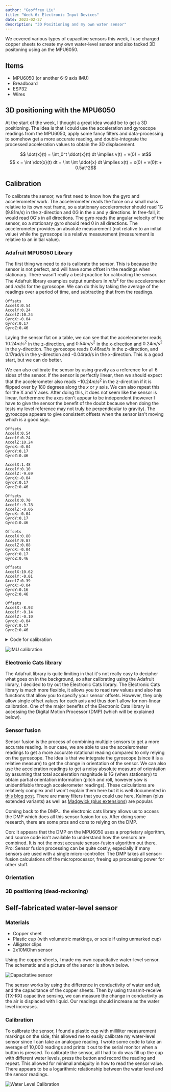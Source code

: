 ```yaml
---
author: "Geoffrey Liu"
title: "Week 6: Electronic Input Devices"
date: 2023-02-27
description: "3D Positioning and my own water sensor"
---
```


We covered various types of capacitive sensors this week, I use charged copper sheets to create my own water-level sensor and also tacked 3D positoning using an the MPU6050.

## Items

* MPU6050 (or another 6-9 axis IMU)
* Breadboard
* ESP32
* Wires

## 3D positioning with the MPU6050

At the start of the week, I thought a great idea would be to get a 3D positioning. The idea is that I could use the acceleration and gyroscope readings from the MPU6050, apply some fancy filters and data-processing to somehow get a more accurate reading, and double-integrate the processed acceleration values to obtain the 3D displacement.

$$ \dot{x}(t) = \int_0^t \ddot{x}(t) dt \implies v(t) = v(0) + at$$
$$ x = \int \dot{x}(t) dt = \int \int \ddot{x} dt  \implies x(t) = x(0) + v(0)t + 0.5at^2$$

## Calibration

To calibrate the sensor, we first need to know how the gyro and accelerometer work. The accelerometer reads the force on a small mass relative to its own rest frame, so a stationary accelerometer should read 1G (9.81m/s) in the z-direction and 0G in the x and y directions. In free-fall, it would read 0G's in all directions. The gyro reads the angular velocity of the sensor, so a stationary gyro should read 0 in all directions. The accelerometer provides an absolute measurement (not relative to an initial value) while the gyroscope is a relative measurement (measurement is relative to an initial value).

### Adafruit MPU6050 Library

The first thing we need to do is calibrate the sensor. This is because the sensor is not perfect, and will have some offset in the readings when stationary. There wasn't really a best-practice for calibrating the sensor. The Adafruit library examples output numbers in $m/s^2$ for the accelerometer and $rad/s$ for the gyroscope. We can do this by taking the average of the readings over a period of time, and subtracting that from the readings.

```
Offsets
AccelX:0.54
AccelY:0.24
AccelZ:10.24
GyroX:-0.04
GyroY:0.17
GyroZ:0.46
```

Laying the sensor flat on a table, we can see that the accelerometer reads $10.24m/s^2$ in the z-direction, and $0.54m/s^2$ in the x-direction and $0.24m/s^2$ in the y-direction. The gyroscope reads 0.46rad/s in the z-direction, and 0.17rad/s in the y-direction and -0.04rad/s in the x-direction. This is a good start, but we can do better.

We can also calibrate the sensor by using gravity as a reference for all 6 sides of the sensor. If the sensor is perfectly linear, then we should expect that the accelerometer also reads $-10.24m/s^2$ in the z-direction if it is flipped over by 180 degrees along the $x$ or $y$ axis. We can also repeat this for the X and Y axes. After doing this, it does not seem like the sensor is linear, furthermore the axes don't appear to be independent (however I have to give the sensor the benefit of the doubt because when doing the tests my level reference may not truly be perpendicular to gravity). The gyroscope appears to give consistent offsets when the sensor isn't moving which is a good sign.

```
Offsets
AccelX:0.54
AccelY:0.24
AccelZ:10.24
GyroX:-0.04
GyroY:0.17
GyroZ:0.46

AccelX:1.48
AccelY:0.10
AccelZ:-9.69
GyroX:-0.04
GyroY:0.17
GyroZ:0.46

Offsets
AccelX:0.70
AccelY:-9.78
AccelZ:-0.06
GyroX:-0.04
GyroY:0.17
GyroZ:0.46

Offsets
AccelX:0.80
AccelY:9.87
AccelZ:0.08
GyroX:-0.04
GyroY:0.17
GyroZ:0.46

Offsets
AccelX:10.62
AccelY:-0.01
AccelZ:0.39
GyroX:-0.04
GyroY:0.16
GyroZ:0.46

Offsets
AccelX:-8.93
AccelY:-0.14
AccelZ:-0.10
GyroX:-0.04
GyroY:0.17
GyroZ:0.46

```

<details>
<summary>Code for calibration</summary>

```cpp
// Basic demo for accelerometer readings from Adafruit MPU6050

#include <Adafruit_MPU6050.h>
#include <Adafruit_Sensor.h>
#include <Wire.h>

Adafruit_MPU6050 mpu;

void setup(void) {
  Wire.begin(16, 17);
  Serial.begin(115200);
  while (!Serial) {
    delay(10); // will pause Zero, Leonardo, etc until serial console opens
  }

  // Try to initialize!
  if (!mpu.begin()) {
    Serial.println("Failed to find MPU6050 chip");
    while (1) {
      delay(10);
    }
  }

  mpu.setAccelerometerRange(MPU6050_RANGE_16_G);
  mpu.setGyroRange(MPU6050_RANGE_250_DEG);
  mpu.setFilterBandwidth(MPU6050_BAND_21_HZ);
  Serial.println("");
  delay(100);
}


void Update(){
  float ax = 0;
  float ay = 0;
  float az = 0;
  float gx = 0;
  float gy = 0;
  float gz = 0;
  float currentMicros = micros();
  float n = 0;
  while(n<1000){
    
    if (micros() - currentMicros > 100){ // Get less correlated readings
      sensors_event_t a, g, temp;
      mpu.getEvent(&a, &g, &temp);
      ax += a.acceleration.x;
      ay += a.acceleration.y;
      az += a.acceleration.z;

      gx += g.gyro.x;
      gy += g.gyro.y;
      gz += g.gyro.z;
      
      currentMicros = micros();
      n += 1;
    }
  }
  ax = ax/1000;
  ay = ay/1000;
  az = az/1000;
  gx = gx/1000;
  gy = gy/1000;
  gz = gz/1000;

  Serial.println("Offsets");
  Serial.print("AccelX:");
  Serial.println(ax);
  Serial.print("AccelY:");
  Serial.println(ay);
  Serial.print("AccelZ:");
  Serial.println(az);

  Serial.print("GyroX:");
  Serial.println(gx);
  Serial.print("GyroY:");
  Serial.println(gy);
  Serial.print("GyroZ:");
  Serial.println(gz);
}

void loop() {

  /* Get new sensor events with the readings */
  Update();
}
```

</details>



![IMU calibration](/images/w6_sensor2.png)


### Electronic Cats library

The Adafruit library is quite limiting in that it's not really easy to decipher what goes on in the background, so after calibrating using the Adafruit library, I decided to try out the Electronic Cats library. The Electronic Cats library is much more flexible, it allows you to read raw values and also has functions that allow you to specify your sensor offsets. However, they only allow single offset values for each axis and thus don't allow for non-linear calibration. One of the major benefits of the Electronic Cats library is accessing the Digital Motion Processor (DMP) (which will be explained below).

### Sensor fusion

Sensor fusion is the process of combining multiple sensors to get a more accurate reading. In our case, we are able to use the accelerometer readings to get a more accurate rotational reading compared to only relying on the gyroscope. The idea is that we integrate the gyroscope (since it is a relative measure) to get the change in orientation of the sensor. We can also use the acceleration readings to get a noisy absolute measure of orientation by assuming that total acceleration magnitude is 1G (when stationary) to obtain partial orientation information (pitch and roll, however yaw is unidentifiable through accelerometer readings). These calculations are relatively complex and I won't explain them here but it is well documented in [this blog post](https://yichaozhou.com/post/20220123altitude_filter/). There are many filters that you could use here, Kalman (plus extended variants) as well as [Madgwick (plus extensions)](https://github.com/xioTechnologies/Fusion) are popular.

Coming back to the DMP... the electronic cats library allows us to access the DMP which does all this sensor fusion for us. After doing some research, there are some pros and cons to relying on the DMP.

Con: It appears that the DMP on the MPU6050 uses a proprietary algorithm, and source code isn't available to understand how the sensors are combined. It is not the most accurate sensor-fusion algorithm out there.
Pro: Sensor fusion processing can be quite costly, especially if many sensors are used with a single micro-controller. The DMP takes all sensor-fusion calculations off the microprocessor, freeing up processing power for other stuff.

### Orientation

### 3D positioning (dead-reckoning)

## Self-fabricated water-level sensor
### Materials

* Copper sheet
* Plastic cup (with volumetric markings, or scale if using unmarked cup)
* Alligator clips
* 2x10MOhm sensor

Using the copper sheets, I made my own capacitative water-level sensor. The schematic and a picture of the sensor is shown below.

![Capacitative sensor](/images/w2_6.png)

The sensor works by using the difference in conductivity of water and air, and the capacitance of the copper sheets. Then by using transmit-receive (TX-RX) capacitive sensing, we can measure the change in conductivity as the air is displaced with liquid. Our readings should increase as the water level increases.

### Calibration

To calibrate the sensor, I found a plastic cup with milliliter measurement markings on the side, this allowed me to easily calibrate my water-level sensor since I can take an analogue reading. I wrote some code to take an average of 10,000 readings and prints it out to the serial monitor when a button is pressed. To calibrate the sensor, all I had to do was fill up the cup with different water levels, press the button and record the reading and repeat. This allowed for minimal ambiguity in how to read the sensor value. There appears to be a logarithmic relationship between the water level and the sensor readings.

![Water Level Calibration](/images/w6_sensor1.png)

